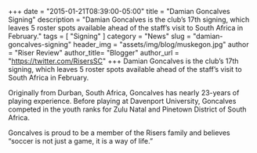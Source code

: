 +++
date        = "2015-01-21T08:39:00-05:00"
title       = "Damian Goncalves Signing"
description = "Damian Goncalves is the club’s 17th signing, which leaves 5 roster spots available ahead of the staff’s visit to South Africa in February."
tags        = [ "Signing" ]
category    = "News"
slug        = "damian-goncalves-signing"
header_img	= "assets/img/blog/muskegon.jpg"
author		= "Riser Review"
author_title= "Blogger"
author_url	= "https://twitter.com/RisersSC"
+++
Damian Goncalves is the club’s 17th signing, which leaves 5 roster spots available ahead of the staff’s visit to South Africa in February.

Originally from Durban, South Africa, Goncalves has nearly 23-years of playing experience. Before playing at Davenport University, Goncalves competed in the youth ranks for Zulu Natal and Pinetown District of South Africa.

Goncalves is proud to be a member of the Risers family and believes “soccer is not just a game, it is a way of life.”
